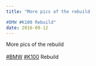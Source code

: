 ```yaml
---
title: "More pics of the rebuild﻿

#BMW #K100 Rebuild"
date: 2016-09-12 
---
```

More pics of the rebuild﻿<br /><br /><a rel="nofollow" class="ot-hashtag" href="https://plus.google.com/s/%23BMW">#BMW</a> <a rel="nofollow" class="ot-hashtag" href="https://plus.google.com/s/%23K100">#K100</a> Rebuild﻿